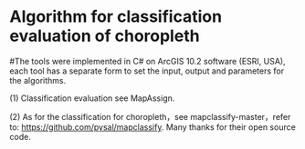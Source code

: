 # Algorithm for classification evaluation of choropleth

#The tools were implemented in C# on ArcGIS 10.2 software (ESRI, USA), each tool has a separate form to set the input, output and parameters for the algorithms.

(1) Classification evaluation see MapAssign.

(2) As for the classification for choropleth，see mapclassify-master，refer to: https://github.com/pysal/mapclassify. Many thanks for their open source code.



